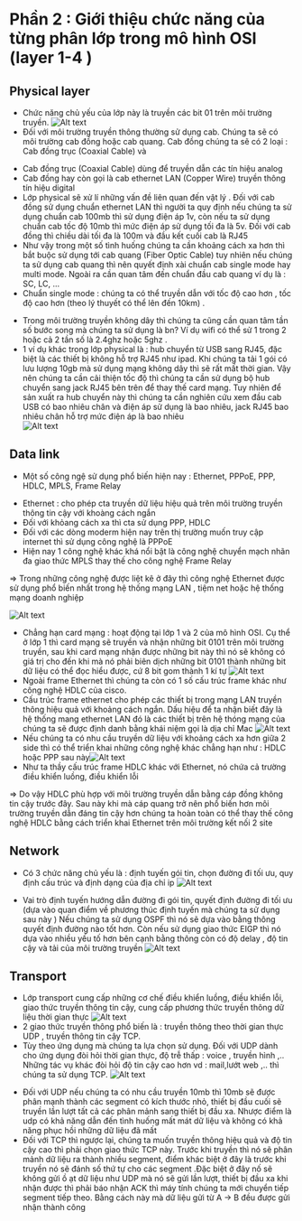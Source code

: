 # Phần 2 : Giới thiệu chức năng của từng phân lớp trong mô hình OSI (layer 1-4 )


## Physical layer
-   Chức năng chủ yếu của lớp này là truyền các bit 01 trên môi trường truyền.
 ![Alt text](<../picture/Screenshot 2023-08-22 at 06.04.54.png>)
-   Đối với môi trường truyền thông thường sử dụng cab. Chúng ta sẽ có môi trường cab đồng hoặc cab quang. Cab đồng chúng ta sẽ có 2 loại : Cab đồng trục (Coaxial Cable) và 
+   Cab đồng trục (Coaxial Cable) dùng để truyền dẫn các tín hiệu analog
+   Cab đồng hay còn gọi là cab ethernet LAN (Copper Wire) truyền thông tín hiệu digital 
+ Lớp physical sẽ xử lí những vấn đề liên quan đến vật lý . Đối với cab đồng sử dụng chuẩn ethernet LAN thì người ta quy định nếu chúng ta sử dụng chuẩn cab 100mb thì sử dụng điện áp 1v, còn nếu ta sử dụng chuẩn cab tốc độ 10mb thì mức điện áp sử dụng tối đa là 5v. Đối với cab đồng thì chiều dài tối đa là 100m và đầu kết cuối cab là RJ45
+ Như vậy trong một số tình huống chúng ta cần khoảng cách xa hơn thì bắt buộc sử dụng tới cab quang (Fiber Optic Cable) tuy nhiên nếu chúng ta sử dụng cab quang thì nên quyết định xài chuẩn cab single mode hay multi mode. Ngoài ra cần quan tâm đến chuẩn đầu cab quang ví dụ là : SC, LC, ...  
+ Chuẩn single mode : chúng ta có thể truyền dẫn với tốc độ cao hơn , tốc độ cao hơn (theo lý thuyết có thể lên đến 10km) .
-   Trong môi trường truyền không dây thì chúng ta cũng cần quan tâm tần số bước song mà chúng ta sử dụng là bn? Ví dụ wifi có thể sử 1 trong 2 hoặc cả 2 tần số là 2.4ghz hoặc 5ghz .
-   1 ví dụ khác trong lớp physical là : hub chuyển từ USB sang RJ45, đặc biệt là các thiết bị không hỗ trợ RJ45 như ipad. Khi chúng ta tải 1 gói có lưu lượng 10gb mà sử dụng mạng không dây thì sẽ rất mất thời gian. Vậy nên chúng ta cần cải thiện tốc độ thì chúng ta cần sử dụng bộ hub chuyển sang jack RJ45 bên trên để thay thế card mạng. Tuy nhiên để sản xuất ra hub chuyển này thì chúng ta cần nghiên cứu xem đầu cab USB có bao nhiêu chân và điện áp sử dụng là bao nhiêu, jack RJ45 bao nhiêu chân hỗ trợ mức điện áp là bao nhiêu  
![Alt text](<../picture/Screenshot 2023-08-22 at 06.08.01.png>)
## Data link 
-   Một số công ngệ sử dụng phổ biến hiện nay : Ethernet, PPPoE, PPP, HDLC, MPLS, Frame Relay
+   Ethernet : cho phép cta truyền dữ liệu hiệu quả trên môi trường truyền thông tin cậy với khoàng cách ngắn
+   Đối với khỏang cách xa thì cta sử dụng PPP, HDLC
+   Đối với các dòng moderm hiện nay trên thị trường muốn truy cập internet thì sử dụng công nghệ là PPPoE
+   Hiện nay 1 công nghệ khác khá nổi bật là công nghệ chuyển mạch nhãn đa giao thức MPLS thay thế cho công nghệ Frame Relay

=> Trong những công nghệ được liệt kê ở đây thì công nghệ Ethernet được sử dụng phổ biến nhất trong hệ thống mạng LAN , tiệm net hoặc hệ thống mạng doanh nghiệp

 ![Alt text](<../picture/Screenshot 2023-08-22 at 07.07.11.png>)
 

 - Chẳng hạn card mạng : hoạt động tại lớp 1 và 2 của mô hình OSI. Cụ thể ở lớp 1 thì card mạng sẽ truyền và nhận những bit 0101 trên môi trường truyền, sau khi card mạng nhận được những bit này thì nó sẽ không có giá trị cho đến khi mà nó phải biên dịch những bit 0101 thành những bit dữ liệu có thể đọc hiểu được, cứ 8 bit gom thành 1 kí tự
 ![Alt text](<../picture/Screenshot 2023-08-22 at 07.11.48.png>)
 -  Ngoài frame Ethernet thì chúng ta còn có 1 số cấu trúc frame khác như công nghệ HDLC của cisco. 
 -  Cấu trúc frame ethernet cho phép các thiết bị trong mạng LAN truyền thông hiệu quả với khoảng cách ngắn. Dấu hiệu để ta nhận biết đây là hệ thống mang ethernet LAN đó là các thiết bị trên hệ thóng mạng của chúng ta sẽ được định danh bằng khái niệm gọi là dịa chỉ Mac
 ![Alt text](<../picture/Screenshot 2023-08-22 at 07.18.42.png>)
 -  Nếu chúng ta có nhu cầu truyền dữ liệu với khoảng cách xa hơn giữa 2 side thì có thể triển khai những công nghệ khác chẳng hạn như : HDLC hoặc PPP sau này![Alt text](<../picture/Screenshot 2023-08-22 at 07.20.43.png>)
 -  Như ta thầy cấu trúc frame HDLC khác với Ethernet, nó chứa cả trường điều khiển luồng, điều khiển lỗi 
 
 
 => Do vậy HDLC phù hợp với môi trường truyền dẫn bằng cáp đồng không tin cậy trước đây. Sau này khi mà cáp quang trở nên phổ biến hơn môi trường truyền dẫn đáng tin cậy hơn chúng ta hoàn toàn có thể thay thế công nghệ HDLC bằng cách triển khai Ethernet trên môi trường kết nối 2 site 
## Network

-    Có 3 chức năng chủ yếu là : định tuyến gói tin, chọn đường đi tối ưu, quy định cấu trúc và định dạng của địa chỉ ip 
![Alt text](<../picture/Screenshot 2023-08-22 at 07.27.06.png>)

-   Vai trò định tuyến hướng dẫn đường đi gói tin,  quyết định đường đi tối ưu (dựa vào quan điểm về phương thúc định tuyến mà chúng ta sử dụng sau này ) Nếu chúng ta sử dụng OSPF thì nó sẽ dựa vào bằng thông quyết định đường nào tốt hơn. Còn nếu sử dụng giao thức EIGP thì nó dựa vào nhiều yếu tố hơn bên cạnh bằng thông còn có độ delay , độ tin cậy và tải của môi trường truyền  ![Alt text](<../picture/Screenshot 2023-08-22 at 07.29.08.png>)
## Transport
-   Lớp transport cung cấp những cơ chế điều khiển luồng, điều khiển lỗi, giao thức truyền thông tin cậy, cung cấp phương thức truyền thông dữ liệu thời gian thực ![Alt text](<../picture/Screenshot 2023-08-22 at 07.35.22.png>)
-   2 giao thức truyền thông phổ biến là : truyền thông theo thời gian thực UDP , truyền thông tin cậy TCP. 
-   Tùy theo ứng dụng mà chúng ta lựa chọn sử dụng. Đối với UDP dành cho ứng dụng đòi hỏi thời gian thực, độ trễ thấp : voice , truyền hình ,.. Những tác vụ khác đòi hỏi độ tin cậy cao hơn vd : mail,lướt web ,.. thì chúng ta sử dụng TCP.
 ![Alt text](<../picture/Screenshot 2023-08-22 at 07.41.44.png>)
 +  Đối với UDP nếu chúng ta có nhu cầu truyền 10mb thì 10mb sẽ được phân mạnh thành các segment có kích thước nhỏ, thiết bị đầu cuối sẽ truyền lần lượt tất cả các phân mảnh sang thiết bị đầu xa. Nhược điểm là udp có khả năng dẫn đến tình huống mất mát dữ liệu và không có khả năng phục hồi những dữ liệu đã mất
 +  Đối với TCP thì ngược lại, chúng ta muốn truyền thông hiệu quả và độ tin cậy cao thì phải chọn giao thức TCP này. Trước khi truyền thì nó sẽ phân mảnh dữ liệu ra thành nhiều segment, điểm khác biệt ở đây là trước khi truyền nó sẽ đánh số thứ tự cho các segment .Đặc biệt ở đây nố sẽ không gửi ồ ạt dữ liệu như UDP mà nó sẽ gửi lần lượt, thiết bị đầu xa khi nhận được thì phải báo nhận ACK thì máy tính chúng ta mới chuyển tiếp segment tiếp theo. Bằng cách này mà dữ liệu gửi từ A -> B đều được gửi nhận thành công